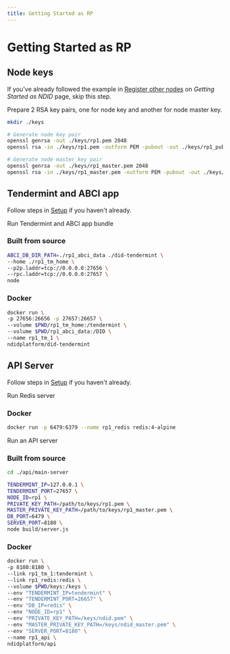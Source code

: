 ```yaml
---
title: Getting Started as RP
---
```


# Getting Started as RP

## Node keys

If you've already followed the example in [Register other nodes](/getting-started/ndid.html#register-other-nodes) on _Getting Started as NDID_ page, skip this step.

Prepare 2 RSA key pairs, one for node key and another for node master key.

```sh
mkdir ./keys

# Generate node key pair
openssl genrsa -out ./keys/rp1.pem 2048
openssl rsa -in ./keys/rp1.pem -outform PEM -pubout -out ./keys/rp1_pub.pem

# Generate node master key pair
openssl genrsa -out ./keys/rp1_master.pem 2048
openssl rsa -in ./keys/rp1_master.pem -outform PEM -pubout -out ./keys/rp1_master_pub.pem
```

## Tendermint and ABCI app

Follow steps in [Setup](/getting-started/setup.html#setup-more-tendermint-nodes) if you haven't already.

Run Tendermint and ABCI app bundle

### Built from source

```sh
ABCI_DB_DIR_PATH=./rp1_abci_data ./did-tendermint \
--home ./rp1_tm_home \
--p2p.laddr=tcp://0.0.0.0:27656 \
--rpc.laddr=tcp://0.0.0.0:27657 \
node
```

### Docker

```sh
docker run \
-p 27656:26656 -p 27657:26657 \
--volume $PWD/rp1_tm_home:/tendermint \
--volume $PWD/rp1_abci_data:/DID \
--name rp1_tm_1 \
ndidplatform/did-tendermint
```

## API Server

Follow steps in [Setup](/getting-started/setup.html#api-server) if you haven't already.

Run Redis server

### Docker

```sh
docker run -p 6479:6379 --name rp1_redis redis:4-alpine
```

Run an API server

### Built from source

```sh
cd ./api/main-server

TENDERMINT_IP=127.0.0.1 \
TENDERMINT_PORT=27657 \
NODE_ID=rp1 \
PRIVATE_KEY_PATH=/path/to/keys/rp1.pem \
MASTER_PRIVATE_KEY_PATH=/path/to/keys/rp1_master.pem \
DB_PORT=6479 \
SERVER_PORT=8180 \
node build/server.js
```

### Docker

```sh
docker run \
-p 8180:8180 \
--link rp1_tm_1:tendermint \
--link rp1_redis:redis \
--volume $PWD/keys:/keys \
--env "TENDERMINT_IP=tendermint" \
--env "TENDERMINT_PORT=26657" \
--env "DB_IP=redis" \
--env "NODE_ID=rp1" \
--env "PRIVATE_KEY_PATH=/keys/ndid.pem" \
--env "MASTER_PRIVATE_KEY_PATH=/keys/ndid_master.pem" \
--env "SERVER_PORT=8180" \
--name rp1_api \
ndidplatform/api
```
